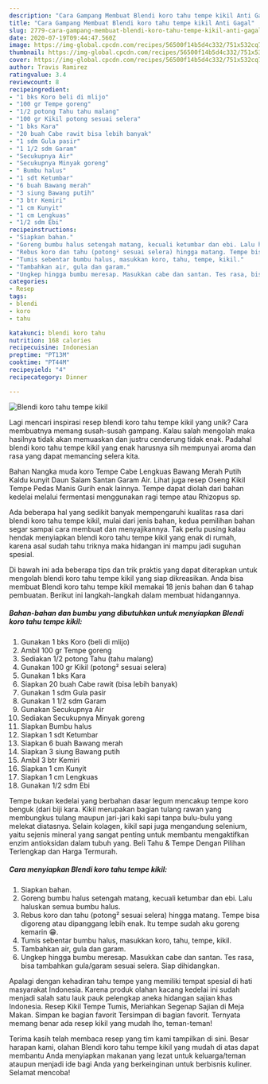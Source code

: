 ```yaml
---
description: "Cara Gampang Membuat Blendi koro tahu tempe kikil Anti Gagal"
title: "Cara Gampang Membuat Blendi koro tahu tempe kikil Anti Gagal"
slug: 2779-cara-gampang-membuat-blendi-koro-tahu-tempe-kikil-anti-gagal
date: 2020-07-19T09:44:47.560Z
image: https://img-global.cpcdn.com/recipes/56500f14b5d4c332/751x532cq70/blendi-koro-tahu-tempe-kikil-foto-resep-utama.jpg
thumbnail: https://img-global.cpcdn.com/recipes/56500f14b5d4c332/751x532cq70/blendi-koro-tahu-tempe-kikil-foto-resep-utama.jpg
cover: https://img-global.cpcdn.com/recipes/56500f14b5d4c332/751x532cq70/blendi-koro-tahu-tempe-kikil-foto-resep-utama.jpg
author: Travis Ramirez
ratingvalue: 3.4
reviewcount: 8
recipeingredient:
- "1 bks Koro beli di mlijo"
- "100 gr Tempe goreng"
- "1/2 potong Tahu tahu malang"
- "100 gr Kikil potong sesuai selera"
- "1 bks Kara"
- "20 buah Cabe rawit bisa lebih banyak"
- "1 sdm Gula pasir"
- "1 1/2 sdm Garam"
- "Secukupnya Air"
- "Secukupnya Minyak goreng"
- " Bumbu halus"
- "1 sdt Ketumbar"
- "6 buah Bawang merah"
- "3 siung Bawang putih"
- "3 btr Kemiri"
- "1 cm Kunyit"
- "1 cm Lengkuas"
- "1/2 sdm Ebi"
recipeinstructions:
- "Siapkan bahan."
- "Goreng bumbu halus setengah matang, kecuali ketumbar dan ebi. Lalu haluskan semua bumbu halus."
- "Rebus koro dan tahu (potong² sesuai selera) hingga matang. Tempe bisa digoreng atau dipanggang lebih enak. Itu tempe sudah aku goreng kemarin 😁."
- "Tumis sebentar bumbu halus, masukkan koro, tahu, tempe, kikil."
- "Tambahkan air, gula dan garam."
- "Ungkep hingga bumbu meresap. Masukkan cabe dan santan. Tes rasa, bisa tambahkan gula/garam sesuai selera. Siap dihidangkan."
categories:
- Resep
tags:
- blendi
- koro
- tahu

katakunci: blendi koro tahu 
nutrition: 168 calories
recipecuisine: Indonesian
preptime: "PT13M"
cooktime: "PT44M"
recipeyield: "4"
recipecategory: Dinner

---
```



![Blendi koro tahu tempe kikil](https://img-global.cpcdn.com/recipes/56500f14b5d4c332/751x532cq70/blendi-koro-tahu-tempe-kikil-foto-resep-utama.jpg)

Lagi mencari inspirasi resep blendi koro tahu tempe kikil yang unik? Cara membuatnya memang susah-susah gampang. Kalau salah mengolah maka hasilnya tidak akan memuaskan dan justru cenderung tidak enak. Padahal blendi koro tahu tempe kikil yang enak harusnya sih mempunyai aroma dan rasa yang dapat memancing selera kita.

Bahan Nangka muda koro Tempe Cabe Lengkuas Bawang Merah Putih Kaldu kunyit Daun Salam Santan Garam Air. Lihat juga resep Oseng Kikil Tempe Pedas Manis Gurih enak lainnya. Tempe dapat diolah dari bahan kedelai melalui fermentasi menggunakan ragi tempe atau Rhizopus sp.

Ada beberapa hal yang sedikit banyak mempengaruhi kualitas rasa dari blendi koro tahu tempe kikil, mulai dari jenis bahan, kedua pemilihan bahan segar sampai cara membuat dan menyajikannya. Tak perlu pusing kalau hendak menyiapkan blendi koro tahu tempe kikil yang enak di rumah, karena asal sudah tahu triknya maka hidangan ini mampu jadi suguhan spesial.


Di bawah ini ada beberapa tips dan trik praktis yang dapat diterapkan untuk mengolah blendi koro tahu tempe kikil yang siap dikreasikan. Anda bisa membuat Blendi koro tahu tempe kikil memakai 18 jenis bahan dan 6 tahap pembuatan. Berikut ini langkah-langkah dalam membuat hidangannya.

<!--inarticleads1-->

##### Bahan-bahan dan bumbu yang dibutuhkan untuk menyiapkan Blendi koro tahu tempe kikil:

1. Gunakan 1 bks Koro (beli di mlijo)
1. Ambil 100 gr Tempe goreng
1. Sediakan 1/2 potong Tahu (tahu malang)
1. Gunakan 100 gr Kikil (potong² sesuai selera)
1. Gunakan 1 bks Kara
1. Siapkan 20 buah Cabe rawit (bisa lebih banyak)
1. Gunakan 1 sdm Gula pasir
1. Gunakan 1 1/2 sdm Garam
1. Gunakan Secukupnya Air
1. Sediakan Secukupnya Minyak goreng
1. Siapkan  Bumbu halus
1. Siapkan 1 sdt Ketumbar
1. Siapkan 6 buah Bawang merah
1. Siapkan 3 siung Bawang putih
1. Ambil 3 btr Kemiri
1. Siapkan 1 cm Kunyit
1. Siapkan 1 cm Lengkuas
1. Gunakan 1/2 sdm Ebi


Tempe bukan kedelai yang berbahan dasar legum mencakup tempe koro benguk (dari biji kara. Kikil merupakan bagian tulang rawan yang membungkus tulang maupun jari-jari kaki sapi tanpa bulu-bulu yang melekat diatasnya. Selain kolagen, kikil sapi juga mengandung selenium, yaitu sejenis mineral yang sangat penting untuk membantu mengaktifkan enzim antioksidan dalam tubuh yang. Beli Tahu &amp; Tempe Dengan Pilihan Terlengkap dan Harga Termurah. 

<!--inarticleads2-->

##### Cara menyiapkan Blendi koro tahu tempe kikil:

1. Siapkan bahan.
1. Goreng bumbu halus setengah matang, kecuali ketumbar dan ebi. Lalu haluskan semua bumbu halus.
1. Rebus koro dan tahu (potong² sesuai selera) hingga matang. Tempe bisa digoreng atau dipanggang lebih enak. Itu tempe sudah aku goreng kemarin 😁.
1. Tumis sebentar bumbu halus, masukkan koro, tahu, tempe, kikil.
1. Tambahkan air, gula dan garam.
1. Ungkep hingga bumbu meresap. Masukkan cabe dan santan. Tes rasa, bisa tambahkan gula/garam sesuai selera. Siap dihidangkan.


Apalagi dengan kehadiran tahu tempe yang memiliki tempat spesial di hati masyarakat Indonesia. Karena produk olahan kacang kedelai ini sudah menjadi salah satu lauk pauk pelengkap aneka hidangan sajian khas Indonesia. Resep Kikil Tempe Tumis, Meriahkan Segenap Sajian di Meja Makan. Simpan ke bagian favorit Tersimpan di bagian favorit. Ternyata memang benar ada resep kikil yang mudah lho, teman-teman! 

Terima kasih telah membaca resep yang tim kami tampilkan di sini. Besar harapan kami, olahan Blendi koro tahu tempe kikil yang mudah di atas dapat membantu Anda menyiapkan makanan yang lezat untuk keluarga/teman ataupun menjadi ide bagi Anda yang berkeinginan untuk berbisnis kuliner. Selamat mencoba!
